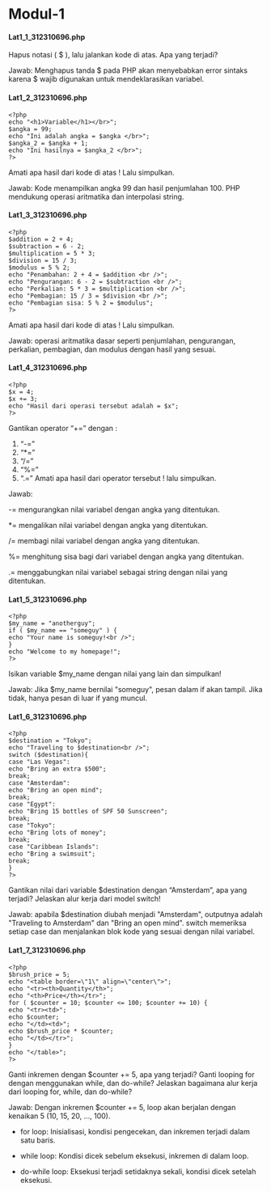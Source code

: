 # Modul-1

<h4>Lat1_1_312310696.php</h4>

Hapus notasi ( $ ), lalu jalankan kode di atas. Apa yang terjadi?

Jawab: Menghapus tanda $ pada PHP akan menyebabkan error sintaks karena $ wajib digunakan untuk mendeklarasikan variabel.

<h4>Lat1_2_312310696.php</h4>

```
<?php
echo "<h1>Variable</h1></br>";
$angka = 99;
echo "Ini adalah angka = $angka </br>";
$angka_2 = $angka + 1;
echo "Ini hasilnya = $angka_2 </br>";
?>
```

Amati apa hasil dari kode di atas ! Lalu simpulkan.

Jawab: Kode menampilkan angka 99 dan hasil penjumlahan 100. PHP mendukung operasi aritmatika dan interpolasi string.

<h4>Lat1_3_312310696.php</h4>

```
<?php
$addition = 2 + 4;
$subtraction = 6 - 2;
$multiplication = 5 * 3;
$division = 15 / 3;
$modulus = 5 % 2;
echo "Penambahan: 2 + 4 = $addition <br />";
echo "Pengurangan: 6 - 2 = $subtraction <br />";
echo "Perkalian: 5 * 3 = $multiplication <br />";
echo "Pembagian: 15 / 3 = $division <br />";
echo "Pembagian sisa: 5 % 2 = $modulus";
?>
```

Amati apa hasil dari kode di atas ! Lalu simpulkan.

Jawab: operasi aritmatika dasar seperti penjumlahan, pengurangan, perkalian, pembagian, dan modulus dengan hasil yang sesuai.

<h4>Lat1_4_312310696.php</h4>

```
<?php
$x = 4;
$x += 3;
echo "Hasil dari operasi tersebut adalah = $x";
?>
```

Gantikan operator “+=” dengan :
1. “-=”
2. “*=”
3. “/=”
4. “%=”
5. “.=”
Amati apa hasil dari operator tersebut ! lalu simpulkan.

Jawab: 

-= mengurangkan nilai variabel dengan angka yang ditentukan.

*= mengalikan nilai variabel dengan angka yang ditentukan.

/= membagi nilai variabel dengan angka yang ditentukan.

%= menghitung sisa bagi dari variabel dengan angka yang ditentukan.

.= menggabungkan nilai variabel sebagai string dengan nilai yang ditentukan.

<h4>Lat1_5_312310696.php</h4>

```
<?php
$my_name = "anotherguy";
if ( $my_name == "someguy" ) {
echo "Your name is someguy!<br />";
}
echo "Welcome to my homepage!";
?>
```

Isikan variable $my_name dengan nilai yang lain dan simpulkan!

Jawab: Jika $my_name bernilai "someguy", pesan dalam if akan tampil. Jika tidak, hanya pesan di luar if yang muncul.

<h4>Lat1_6_312310696.php</h4>

```
<?php
$destination = "Tokyo";
echo "Traveling to $destination<br />";
switch ($destination){
case "Las Vegas":
echo "Bring an extra $500";
break;
case "Amsterdam":
echo "Bring an open mind";
break;
case "Egypt":
echo "Bring 15 bottles of SPF 50 Sunscreen";
break;
case "Tokyo":
echo "Bring lots of money";
break;
case "Caribbean Islands":
echo "Bring a swimsuit";
break;
}
?>
```

Gantikan nilai dari variable $destination dengan “Amsterdam”, apa yang terjadi? Jelaskan alur kerja dari model switch!

Jawab: apabila $destination diubah menjadi "Amsterdam", outputnya adalah "Traveling to Amsterdam" dan "Bring an open mind". switch memeriksa setiap case dan menjalankan blok kode yang sesuai dengan nilai variabel.

<h4>Lat1_7_312310696.php</h4>

```
<?php
$brush_price = 5;
echo "<table border=\"1\" align=\"center\">";
echo "<tr><th>Quantity</th>";
echo "<th>Price</th></tr>";
for ( $counter = 10; $counter <= 100; $counter += 10) {
echo "<tr><td>";
echo $counter;
echo "</td><td>";
echo $brush_price * $counter;
echo "</td></tr>";
}
echo "</table>";
?>
```

Ganti inkremen dengan $counter += 5, apa yang terjadi? Ganti looping for dengan menggunakan while, dan do-while? Jelaskan bagaimana alur kerja dari looping for, while, dan do-while?

Jawab:
Dengan inkremen $counter += 5, loop akan berjalan dengan kenaikan 5 (10, 15, 20, ..., 100).

* for loop: Inisialisasi, kondisi pengecekan, dan inkremen terjadi dalam satu baris.

* while loop: Kondisi dicek sebelum eksekusi, inkremen di dalam loop.

* do-while loop: Eksekusi terjadi setidaknya sekali, kondisi dicek setelah eksekusi.
